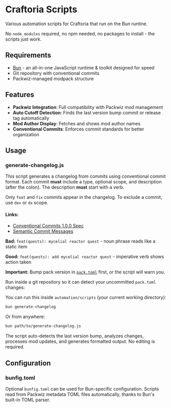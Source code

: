 # Craftoria Scripts

Various automation scripts for Craftoria that run on the Bun runtine.

No `node_modules` required, no npm needed, no packages to install - the scripts just work.

## Requirements

- [Bun](https://bun.sh/) - an all-in-one JavaScript runtime & toolkit designed for speed
- Git repository with conventional commits
- Packwiz-managed modpack structure

## Features

- **Packwiz Integration**: Full compatibility with Packwiz mod management
- **Auto Cutoff Detection**: Finds the last version bump commit or release tag automatically
- **Mod Author Display**: Fetches and shows mod author names
- **Conventional Commits**: Enforces commit standards for better organization

## Usage

### generate-changelog.js

This script generates a changelog from commits using conventional commit format. Each commit **must** include a type, optional scope, and description (after the colon). The description **must** start with a verb.

Only `feat` and `fix` commits appear in the changelog. To exclude a commit, use `dev` or `dx` scope.

#### Links:

- [Conventional Commits 1.0.0 Spec](https://www.conventionalcommits.org/en/v1.0.0/#summary)
- [Semantic Commit Messages](https://gist.github.com/joshbuchea/6f47e86d2510bce28f8e7f42ae84c716)

**Bad:** `feat(quests): mycelial reactor quest` - noun phrase reads like a static item

**Good:** `feat(quests): add mycelial reactor quest` - imperative verb shows action taken

**Important:** Bump pack version in [`pack.toml`](../../../pack.toml) first, or the script will warn you.

Run inside a git repository so it can detect your uncommitted `pack.toml` changes:

You can run this inside `automation/scripts` (your current working directory):

```bash
bun generate-changelog
```

Or from anywhere:

```bash
bun path/to/generate-changelog.js
```

The script auto-detects the last version bump, analyzes changes, processes mod updates, and generates formatted output. No editing is required.

## Configuration

### bunfig.toml

Optional `bunfig.toml` can be used for Bun-specific configuration. Scripts read from Packwiz metadata TOML files automatically, thanks to Bun's built-in TOML parser.

